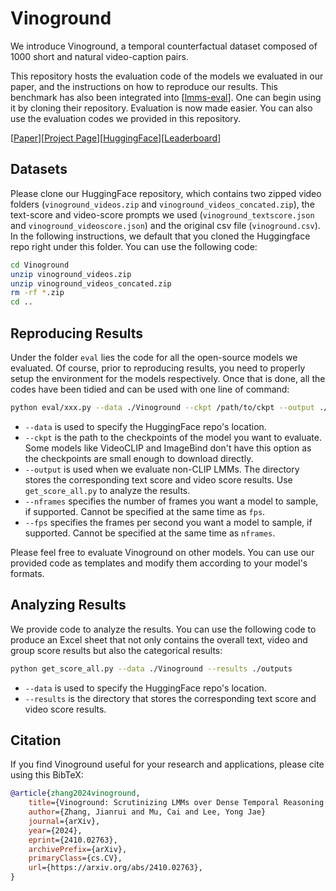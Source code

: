 # Vinoground

We introduce Vinoground, a temporal counterfactual dataset composed of 1000 short and natural video-caption pairs.

This repository hosts the evaluation code of the models we evaluated in our paper, and the instructions on how to reproduce our results. This benchmark has also been integrated into \[[lmms-eval](https://github.com/EvolvingLMMs-Lab/lmms-eval)\]. One can begin using it by cloning their repository. Evaluation is now made easier. You can also use the evaluation codes we provided in this repository.

\[[Paper](https://arxiv.org/abs/2410.02763)\]\[[Project Page](https://vinoground.github.io/)\]\[[HuggingFace](https://huggingface.co/datasets/HanSolo9682/Vinoground)\]\[[Leaderboard](https://vinoground.github.io/#leaderboard)\]


## Datasets
Please clone our HuggingFace repository, which contains two zipped video folders (`vinoground_videos.zip` and `vinoground_videos_concated.zip`), the text-score and video-score prompts we used (`vinoground_textscore.json` and `vinoground_videoscore.json`) and the original csv file (`vinoground.csv`). In the following instructions, we default that you cloned the Huggingface repo right under this folder. You can use the following code:
```sh
cd Vinoground
unzip vinoground_videos.zip
unzip vinoground_videos_concated.zip
rm -rf *.zip
cd ..
```

## Reproducing Results
Under the folder `eval` lies the code for all the open-source models we evaluated. Of course, prior to reproducing results, you need to properly setup the environment for the models respectively. Once that is done, all the codes have been tidied and can be used with one line of command:
```sh
python eval/xxx.py --data ./Vinoground --ckpt /path/to/ckpt --output ./outputs --nframes 32 --fps 4
```
- `--data` is used to specify the HuggingFace repo's location.
- `--ckpt` is the path to the checkpoints of the model you want to evaluate. Some models like VideoCLIP and ImageBind don't have this option as the checkpoints are small enough to download directly.
- `--output` is used when we evaluate non-CLIP LMMs. The directory stores the corresponding text score and video score results. Use `get_score_all.py` to analyze the results.
- `--nframes` specifies the number of frames you want a model to sample, if supported. Cannot be specified at the same time as `fps`.
- `--fps` specifies the frames per second you want a model to sample, if supported. Cannot be specified at the same time as `nframes`.

Please feel free to evaluate Vinoground on other models. You can use our provided code as templates and modify them according to your model's formats.

## Analyzing Results
We provide code to analyze the results. You can use the following code to produce an Excel sheet that not only contains the overall text, video and group score results but also the categorical results:
```sh
python get_score_all.py --data ./Vinoground --results ./outputs
```
- `--data` is used to specify the HuggingFace repo's location.
- `--results` is the directory that stores the corresponding text score and video score results.

## Citation

If you find Vinoground useful for your research and applications, please cite using this BibTeX:
```bibtex
@article{zhang2024vinoground,
    title={Vinoground: Scrutinizing LMMs over Dense Temporal Reasoning with Short Videos},
    author={Zhang, Jianrui and Mu, Cai and Lee, Yong Jae}
    journal={arXiv},
    year={2024},
    eprint={2410.02763},
    archivePrefix={arXiv},
    primaryClass={cs.CV},
    url={https://arxiv.org/abs/2410.02763}, 
}
```